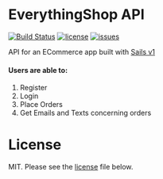 # EverythingShop API

[![Build Status](https://semaphoreci.com/api/v1/adoranwodo/ecommerce-sailsjs-api/branches/master/shields_badge.svg)](https://semaphoreci.com/adoranwodo/ecommerce-sailsjs-api)
[![license](https://img.shields.io/github/license/AdoraNwodo/ECommerce-Sailsjs-API.svg)](https://github.com/AdoraNwodo/ECommerce-Sailsjs-API/license)
[![issues](https://img.shields.io/github/issues/AdoraNwodo/ECommerce-Sailsjs-API.svg)](https://github.com/AdoraNwodo/ECommerce-Sailsjs-API/issues)

API for an ECommerce app built with [Sails v1](https://sailsjs.com)

#### Users are able to:
1. Register
2. Login
3. Place Orders
4. Get Emails and Texts concerning orders


# License 
MIT. Please see the [license](https://github.com/AdoraNwodo/ECommerce-Sailsjs-API/license) file below.
